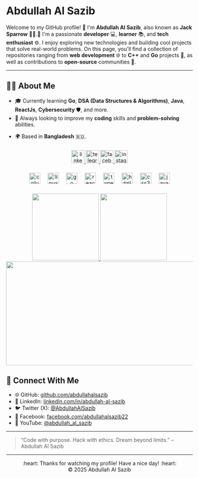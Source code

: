 # Abdullah Al Sazib

Welcome to my GitHub profile! 👋 I'm **Abdullah Al Sazib**, also known as **Jack Sparrow** 🏴‍☠️.🚀 I'm a passionate **developer** 💻, **learner** 📚, and **tech enthusiast** ⚙️. I enjoy exploring new technologies and building cool projects that solve real-world problems. On this page, you'll find a collection of repositories ranging from **web development** 🌐 to **C++** and **Go** projects 🐍, as well as contributions to **open-source** communities 💪.

---

## 🧑‍💻 About Me

- 🎓 Currently learning **Go**, **DSA (Data Structures & Algorithms)**, **Java**, **ReactJs**, **Cybersecurity** 🛡️, and more.
- 🌱 Always looking to improve my **coding** skills and **problem-solving** abilities.
<!-- 💬 Ask me about **Linux**, **DevOps**, **C++**, **Ethical Hacking**, **Cybersecurity**, and **Web Development**. -->
- 🌍 Based in **Bangladesh** 🇧🇩.
<!---

My ultimate goal is to become proficient in **ethical hacking** and **cybersecurity**, leveraging my coding skills to create robust and secure systems. I'm always eager to learn new things and contribute to open-source projects.

### 💬 Fun Fact:
I’m a huge fan of **Jack Sparrow** 🏴‍☠️ (Johnny Depp) and love watching the **Pirates of the Caribbean** movies! 🎬

---



## 🚀 Tech Stack

### 🧠 Languages
- C, C++
- Go (Golang)
- Java (OOP & Basics)
- Python
- JavaScript (ES6+)
- TypeScript
- Bash

### 🌐 Frontend
- ReactJS (JavaScript & TypeScript)
- TailwindCSS
- HTML5, CSS3
- Vite
- Axios
- Context API
- React Router DOM

### ⚙️ Backend
- Go (Fiber, Gin, GORM, Viper)
- RESTful API Development
- JWT Authentication
- Clean Project Architecture
- Middleware, Validation, Role-Based Access

### 🛢️ Databases
- MySQL
- PostgreSQL
- MongoDB
- SQL (Queries, Joins, Indexing)

### 🛠️ Tools & Technologies
- Docker
- Git & GitHub
- Neovim & Vim
- VS Code
- Postman (API Testing)
- Figma (Basic Usage)
- Mega (Cloud Storage)
- Netlify (Frontend Deployment)

### 🛡️ Cybersecurity
- Ethical Hacking
- Penetration Testing
- OSINT (Open Source Intelligence)
- Kali Linux
- Nmap, Wireshark, Metasploit, Burp Suite
- Linux Command-Line Mastery

### 🐧 Operating Systems
- Kali Linux
- Ubuntu
- Debian-Based Linux Distros

---

## 📝 My Projects

Here are some of the open-source projects I’ve worked on:

- **[NG-17 Portfolio](https://github.com/abdullahalsazib/ng-17-portfolio)**: A modern portfolio built with Angular 17.
- **[C Modules](https://github.com/abdullahalsazib/C-Modules)**: A collection of C programming modules covering key topics.
- **[CPP Modules](https://github.com/abdullahalsazib/CPP-Modules)**: A set of C++ modules, including OOP and algorithms.
- **[E-Commerce](https://github.com/abdullahalsazib/e-commerce)**: A fully functional e-commerce application built with React.

---

## 💡 Contributions

I love contributing to open-source projects and learning from the amazing developers in the community. You can find my contributions in various repositories and projects related to:

- **Cybersecurity & Ethical Hacking** 🛡️
- **Web Development** 🌐
- **Data Structures & Algorithms** 🧑‍💻
- **Programming Tutorials & Learning Resources** 📚

---
--->
###

<div align="center">
  <a href="https://www.linkedin.com/in/abdullah-al-sazib" target="_blank">
    <img src="https://img.shields.io/static/v1?message=LinkedIn&logo=linkedin&label=&color=0077B5&logoColor=white&labelColor=&style=for-the-badge" height="35" alt="linkedin logo"  />
  </a>
  <a href="https://t.me/anonymousjacke" target="_blank">
    <img src="https://img.shields.io/static/v1?message=Telegram&logo=telegram&label=&color=2CA5E0&logoColor=white&labelColor=&style=for-the-badge" height="35" alt="telegram logo"  />
  </a>
  <a href="https://www/facebook.com/abdullahalsazib22" target="_blank">
    <img src="https://img.shields.io/static/v1?message=Facebook&logo=facebook&label=&color=1877F2&logoColor=white&labelColor=&style=for-the-badge" height="35" alt="facebook logo"  />
  </a>
  <a href="https://www.instagram.com/abdullah_al_sazib" target="_blank">
    <img src="https://img.shields.io/static/v1?message=Instagram&logo=instagram&label=&color=E4405F&logoColor=white&labelColor=&style=for-the-badge" height="35" alt="instagram logo"  />
  </a>
</div>

###

<div align="center">
  <img src="https://cdn.jsdelivr.net/gh/devicons/devicon/icons/cplusplus/cplusplus-original.svg" height="30" alt="cplusplus logo"  />
  <img width="12" />
  <img src="https://cdn.jsdelivr.net/gh/devicons/devicon/icons/linux/linux-original.svg" height="30" alt="linux logo"  />
  <img width="12" />
  <img src="https://cdn.jsdelivr.net/gh/devicons/devicon/icons/go/go-original.svg" height="30" alt="go logo"  />
  <img width="12" />
  <img src="https://cdn.jsdelivr.net/gh/devicons/devicon/icons/react/react-original.svg" height="30" alt="reactjs logo"  />
  <img width="12" />
  <img src="https://cdn.jsdelivr.net/gh/devicons/devicon/icons/typescript/typescript-original.svg" height="30" alt="typescript logo"  />
  <img width="12" />
  <img src="https://cdn.jsdelivr.net/gh/devicons/devicon/icons/html5/html5-original.svg" height="30" alt="html5 logo"  />
  <img width="12" />
  <img src="https://cdn.jsdelivr.net/gh/devicons/devicon/icons/css3/css3-original.svg" height="30" alt="css3 logo"  />
  <img width="12" />
  <img src="https://cdn.jsdelivr.net/gh/devicons/devicon/icons/javascript/javascript-original.svg" height="30" alt="javascript logo"  />
  
</div>

###

<div align="center">
  <a href="https://github.com/abdullahalsazib">
    <img height="180em" src="https://github-readme-stats-eight-theta.vercel.app/api?username=abdullahalsazib&cache_seconds=7200&layout=compact&title_color=ffab91&text_color=80cbc4&bg_color=263238&border_radius=10" />
    <img height="180em" src="https://github-readme-stats-eight-theta.vercel.app/api/top-langs/?username=abdullahalsazib&langs_count=8&layout=compact&hide=java&title_color=ffab91&text_color=80cbc4&bg_color=263238&border_radius=10" />
    <img height="280em" width="800em" src="https://fabianocouto-activity-graph.vercel.app/graph/?username=abdullahalsazib&theme=material&radius=10" />
  </a>
</div>

<!---

## 📌 Interests & Goals
- 🔒 Mastering Cybersecurity & Ethical Hacking
- ⚙️ Building Scalable Go Backend Systems
- 🧩 Creating Modern React (TSX + Tailwind) Frontend Dashboards
- 🚀 Dockerizing Everything
- 🧠 Learning DSA & Advanced Java

--->

## 🔗 Connect With Me
- 🌐 GitHub: [github.com/abdullahalsazib](https://github.com/abdullahalsazib)
- 💼 LinkedIn: [linkedin.com/in/abdullah-al-sazib](https://www.linkedin.com/in/abdullah-al-sazib)
- 🐦 Twitter (X): [@AbdullahAlSazib](https://x.com/AbdullahAlSazib)
- 📘 Facebook: [facebook.com/abdullahalsazib22](https://www.facebook.com/abdullahalsazib22)
- 🎥 YouTube: [@abdullah_al_sazib](https://www.youtube.com/@abdullah_al_sazib)

---

> “Code with purpose. Hack with ethics. Dream beyond limits.” – Abdullah Al Sazib

---
<div align="center">
  :heart: Thanks for watching my profile! Have a nice day! :heart: <br/>
  &copy; 2025 Abdullah Al Sazib
</div>

